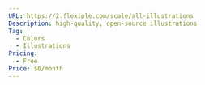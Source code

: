 ```yaml
---
URL: https://2.flexiple.com/scale/all-illustrations
Description: high-quality, open-source illustrations
Tag:
  - Colors
  - Illustrations
Pricing:
  - Free
Price: $0/month
---
```


